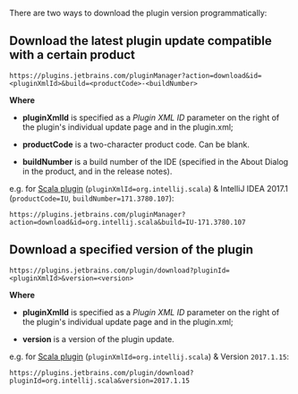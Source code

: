[//]: # (title: Plugin Update Download API)

There are two ways to download the plugin version programmatically:

## Download the latest plugin update compatible with a certain product

```
https://plugins.jetbrains.com/pluginManager?action=download&id=<pluginXmlId>&build=<productCode>-<buildNumber>
```


**Where**

* **pluginXmlId** is specified as a *Plugin XML ID* parameter on the right of the plugin's individual update page and in the plugin.xml;

* **productCode** is a two-character product code. Can be blank.

* **buildNumber** is a build number of the IDE (specified in the About Dialog in the product, and in the release notes).

e.g. for [Scala plugin](https://plugins.jetbrains.com/plugin/1347-scala) (`pluginXmlId=org.intellij.scala`) & IntelliJ IDEA 2017.1 (`productCode=IU`, `buildNumber=171.3780.107`):

`https://plugins.jetbrains.com/pluginManager?action=download&id=org.intellij.scala&build=IU-171.3780.107`

## Download a specified version of the plugin

```
https://plugins.jetbrains.com/plugin/download?pluginId=<pluginXmlId>&version=<version>
```


**Where**

* **pluginXmlId** is specified as a *Plugin XML ID* parameter on the right of the plugin's individual update page and in the plugin.xml;

* **version** is a version of the plugin update.

e.g. for [Scala plugin](https://plugins.jetbrains.com/plugin/1347-scala) (`pluginXmlId=org.intellij.scala`) & Version `2017.1.15`:

`https://plugins.jetbrains.com/plugin/download?pluginId=org.intellij.scala&version=2017.1.15`
